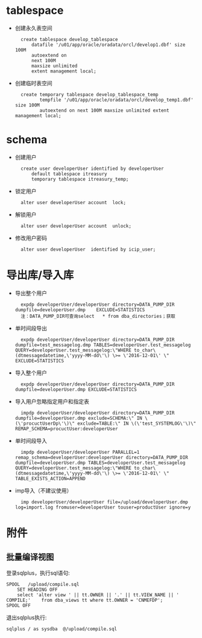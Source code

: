 # tablespace #

- 创建永久表空间<br>

		create tablespace develop_tablespace 
			datafile '/u01/app/oracle/oradata/orcl/develop1.dbf' size 100M 
			autoextend on 
			next 100M 
			maxsize unlimited  
			extent management local;

- 创建临时表空间

		create temporary tablespace develop_tablespace_temp 
		       tempfile '/u01/app/oracle/oradata/orcl/develop_temp1.dbf' size 100M
		       autoextend on next 100M maxsize unlimited extent management local;

# schema #

- 创建用户

		create user developerUser identified by developerUser 
			default tablespace itreasury  
			temporary tablespace itreasury_temp;

- 锁定用户

		alter user developerUser account  lock;

- 解锁用户

		alter user developerUser account  unlock;

- 修改用户密码

		alter user developerUser  identified by icip_user;

# 导出库/导入库 #

- 导出整个用户

		expdp developerUser/developerUser directory=DATA_PUMP_DIR dumpfile=developerUser.dmp    EXCLUDE=STATISTICS
		注：DATA_PUMP_DIR可查询select   * from dba_directories；获取
- 单时间段导出

		expdp developerUser/developerUser directory=DATA_PUMP_DIR dumpfile=test_messagelog.dmp TABLES=developerUser.test_messagelog     QUERY=developerUser.test_messagelog:\"WHERE to_char\(dtmessagedatetime,\'yyyy-MM-dd\'\) \>= \'2016-12-01\' \"   EXCLUDE=STATISTICS


- 导入整个用户

		expdp developerUser/developerUser directory=DATA_PUMP_DIR dumpfile=developerUser.dmp EXCLUDE=STATISTICS

- 导入用户忽略指定用户和指定表


		impdp developerUser/developerUser directory=DATA_PUMP_DIR dumpfile=developerUser.dmp exclude=SCHEMA:\" IN \(\'procuctUserDp\'\)\" exclude=TABLE:\" IN \(\'test_SYSTEMLOG\'\)\" REMAP_SCHEMA=procuctUser:developerUser

- 单时间段导入

		impdp developerUser/developerUser PARALLEL=1 remap_schema=developerUser:developerUser directory=DATA_PUMP_DIR dumpfile=developerUser.dmp TABLES=developerUser.test_messagelog     QUERY=developerUser.test_messagelog:\"WHERE to_char\(dtmessagedatetime,\'yyyy-MM-dd\'\) \>= \'2016-12-01\' \"   TABLE_EXISTS_ACTION=APPEND

- imp导入（不建议使用）

		imp developerUser/developerUser file=/upload/developerUser.dmp log=import.log fromuser=developerUser touser=productUser ignore=y
		


# 附件 #

## 批量编译视图 ##

登录sqlplus，执行sql语句:

	SPOOL   /upload/compile.sql
		SET HEADING OFF
		select 'alter view ' || tt.OWNER || '.' || tt.VIEW_NAME || ' COMPILE;'    from dba_views tt where tt.OWNER = 'CNMEFDP';
	SPOOL OFF

退出sqlplus执行:

	sqlplus / as sysdba  @/upload/compile.sql
